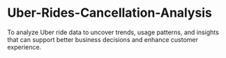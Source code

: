 # Uber-Rides-Cancellation-Analysis
 To analyze Uber ride data to uncover trends, usage patterns, and insights that can support better business decisions and enhance customer experience.
